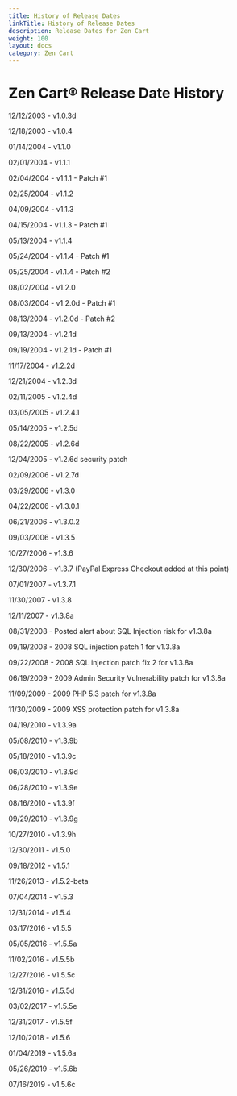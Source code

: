 ```yaml
---
title: History of Release Dates
linkTitle: History of Release Dates
description: Release Dates for Zen Cart 
weight: 100 
layout: docs
category: Zen Cart
---
```


Zen Cart® Release Date History
==============================

12/12/2003 - v1.0.3d

12/18/2003 - v1.0.4

01/14/2004 - v1.1.0

02/01/2004 - v1.1.1

02/04/2004 - v1.1.1 - Patch #1

02/25/2004 - v1.1.2

04/09/2004 - v1.1.3

04/15/2004 - v1.1.3 - Patch #1

05/13/2004 - v1.1.4

05/24/2004 - v1.1.4 - Patch #1

05/25/2004 - v1.1.4 - Patch #2

08/02/2004 - v1.2.0

08/03/2004 - v1.2.0d - Patch #1

08/13/2004 - v1.2.0d - Patch #2

09/13/2004 - v1.2.1d

09/19/2004 - v1.2.1d - Patch #1

11/17/2004 - v1.2.2d

12/21/2004 - v1.2.3d

02/11/2005 - v1.2.4d

03/05/2005 - v1.2.4.1

05/14/2005 - v1.2.5d

08/22/2005 - v1.2.6d

12/04/2005 - v1.2.6d security patch

02/09/2006 - v1.2.7d

03/29/2006 - v1.3.0

04/22/2006 - v1.3.0.1

06/21/2006 - v1.3.0.2

09/03/2006 - v1.3.5

10/27/2006 - v1.3.6

12/30/2006 - v1.3.7 (PayPal Express Checkout added at this point)

07/01/2007 - v1.3.7.1

11/30/2007 - v1.3.8

12/11/2007 - v1.3.8a

08/31/2008 - Posted alert about SQL Injection risk for v1.3.8a

09/19/2008 - 2008 SQL injection patch 1 for v1.3.8a

09/22/2008 - 2008 SQL injection patch fix 2 for v1.3.8a

06/19/2009 - 2009 Admin Security Vulnerability patch for v1.3.8a

11/09/2009 - 2009 PHP 5.3 patch for v1.3.8a

11/30/2009 - 2009 XSS protection patch for v1.3.8a

04/19/2010 - v1.3.9a

05/08/2010 - v1.3.9b

05/18/2010 - v1.3.9c

06/03/2010 - v1.3.9d

06/28/2010 - v1.3.9e

08/16/2010 - v1.3.9f

09/29/2010 - v1.3.9g

10/27/2010 - v1.3.9h

12/30/2011 - v1.5.0

09/18/2012 - v1.5.1

11/26/2013 - v1.5.2-beta

07/04/2014 - v1.5.3

12/31/2014 - v1.5.4

03/17/2016 - v1.5.5

05/05/2016 - v1.5.5a

11/02/2016 - v1.5.5b

12/27/2016 - v1.5.5c

12/31/2016 - v1.5.5d

03/02/2017 - v1.5.5e

12/31/2017 - v1.5.5f

12/10/2018 - v1.5.6

01/04/2019 - v1.5.6a

05/26/2019 - v1.5.6b

07/16/2019 - v1.5.6c
